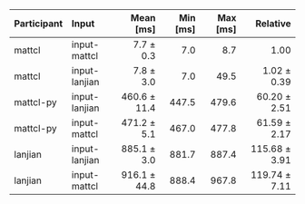 | Participant | Input | Mean [ms] | Min [ms] | Max [ms] | Relative |
|:---|:---|---:|---:|---:|---:|
| mattcl | input-mattcl | 7.7 ± 0.3 | 7.0 | 8.7 | 1.00 |
| mattcl | input-lanjian | 7.8 ± 3.0 | 7.0 | 49.5 | 1.02 ± 0.39 |
| mattcl-py | input-lanjian | 460.6 ± 11.4 | 447.5 | 479.6 | 60.20 ± 2.51 |
| mattcl-py | input-mattcl | 471.2 ± 5.1 | 467.0 | 477.8 | 61.59 ± 2.17 |
| lanjian | input-lanjian | 885.1 ± 3.0 | 881.7 | 887.4 | 115.68 ± 3.91 |
| lanjian | input-mattcl | 916.1 ± 44.8 | 888.4 | 967.8 | 119.74 ± 7.11 |
